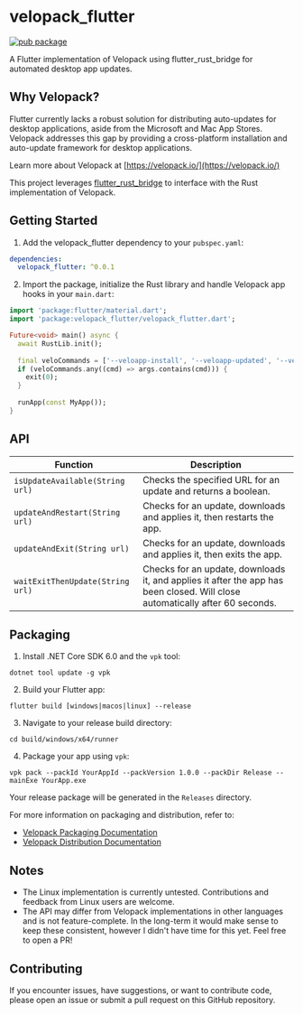 # velopack_flutter

[![pub package](https://img.shields.io/pub/v/velopack_flutter.svg)](https://pub.dartlang.org/packages/velopack_flutter)

A Flutter implementation of Velopack using flutter_rust_bridge for automated desktop app updates.

## Why Velopack?

Flutter currently lacks a robust solution for distributing auto-updates for desktop applications, aside from the Microsoft and Mac App Stores. Velopack addresses this gap by providing a cross-platform installation and auto-update framework for desktop applications.

Learn more about Velopack at [https://velopack.io/](https://velopack.io/)

This project leverages [flutter_rust_bridge](https://cjycode.com/flutter_rust_bridge/) to interface with the Rust implementation of Velopack.

## Getting Started

1. Add the velopack_flutter dependency to your `pubspec.yaml`:

```yaml
dependencies:
  velopack_flutter: ^0.0.1
```

2. Import the package, initialize the Rust library and handle Velopack app hooks in your `main.dart`:

```dart
import 'package:flutter/material.dart';
import 'package:velopack_flutter/velopack_flutter.dart';

Future<void> main() async {
  await RustLib.init();
  
  final veloCommands = ['--veloapp-install', '--veloapp-updated', '--veloapp-obsolete', '--veloapp-uninstall'];
  if (veloCommands.any((cmd) => args.contains(cmd))) {
    exit(0);
  }
  
  runApp(const MyApp());
}
```

## API

| Function | Description                                                                                                                  |
|----------|------------------------------------------------------------------------------------------------------------------------------|
| `isUpdateAvailable(String url)` | Checks the specified URL for an update and returns a boolean.                                                                |
| `updateAndRestart(String url)` | Checks for an update, downloads and applies it, then restarts the app.                                                       |
| `updateAndExit(String url)` | Checks for an update, downloads and applies it, then exits the app.                                                          |
| `waitExitThenUpdate(String url)` | Checks for an update, downloads it, and applies it after the app has been closed. Will close automatically after 60 seconds. |

## Packaging

1. Install .NET Core SDK 6.0 and the `vpk` tool:

```shell
dotnet tool update -g vpk
```

2. Build your Flutter app:

```shell
flutter build [windows|macos|linux] --release
```

3. Navigate to your release build directory:

```shell
cd build/windows/x64/runner
```

4. Package your app using `vpk`:

```shell
vpk pack --packId YourAppId --packVersion 1.0.0 --packDir Release --mainExe YourApp.exe
```

Your release package will be generated in the `Releases` directory.

For more information on packaging and distribution, refer to:
- [Velopack Packaging Documentation](https://docs.velopack.io/category/packaging)
- [Velopack Distribution Documentation](https://docs.velopack.io/category/distributing)

## Notes

- The Linux implementation is currently untested. Contributions and feedback from Linux users are welcome.
- The API may differ from Velopack implementations in other languages and is not feature-complete. In the long-term it would make sense to keep these consistent, however I didn't have time for this yet. Feel free to open a PR!

## Contributing

If you encounter issues, have suggestions, or want to contribute code, please open an issue or submit a pull request on this GitHub repository.